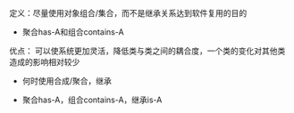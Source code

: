 定义：尽量使用对象组合/集合，而不是继承关系达到软件复用的目的

- 聚合has-A和组合contains-A

优点：
可以使系统更加灵活，降低类与类之间的耦合度，一个类的变化对其他类造成的影响相对较少

- 何时使用合成/聚合，继承

- 聚合has-A，组合contains-A，继承is-A
